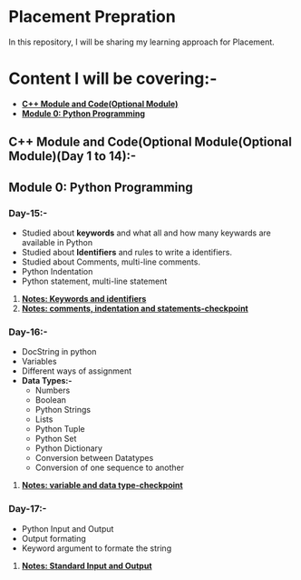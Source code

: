 # Placement Prepration
In this repository, I will be sharing my learning approach for Placement.

# Content I will be covering:-
* [**C++ Module and Code(Optional Module)**](https://github.com/sauravraghuvanshi/Placement-Prepration/tree/main/C%2B%2B%20Module%20and%20Code)
* [**Module 0: Python Programming**](https://github.com/sauravraghuvanshi/Placement-Prepration/tree/main/Module%200%20-%20Python%20Programming)

## C++ Module and Code(Optional Module(Optional Module)(Day 1 to 14):-

## Module 0: Python Programming
### Day-15:-
* Studied about **keywords** and what all and how many keywards are available in Python
* Studied about **Identifiers** and rules to write a identifiers.
* Studied about Comments, multi-line comments.
* Python Indentation
* Python statement, multi-line statement
1. [**Notes: Keywords and identifiers**](https://github.com/sauravraghuvanshi/Placement-Prepration/blob/main/Module%200%20-%20Python%20Programming/1.Keywords%20and%20identifiers.ipynb)
2. [**Notes: comments, indentation and statements-checkpoint**](https://github.com/sauravraghuvanshi/Placement-Prepration/blob/main/Module%200%20-%20Python%20Programming/2.comments%2C%20indentation%20and%20statements-checkpoint.ipynb)

### Day-16:-
* DocString in python
* Variables
* Different ways of assignment
* **Data Types:-**
  * Numbers
  * Boolean
  * Python Strings
  * Lists
  * Python Tuple
  * Python Set
  * Python Dictionary
  * Conversion between Datatypes
  * Conversion of one sequence to another
1. [**Notes: variable and data type-checkpoint**](https://github.com/sauravraghuvanshi/Placement-Prepration/blob/main/Module%200%20-%20Python%20Programming/3.variable%20and%20data%20type-checkpoint.ipynb)

### Day-17:-
* Python Input and Output
* Output formating
* Keyword argument to formate the string
1. [**Notes: Standard Input and Output**](https://github.com/sauravraghuvanshi/Placement-Prepration/blob/main/Module%200%20-%20Python%20Programming/4.Standard%20Input%20and%20Output.ipynb)